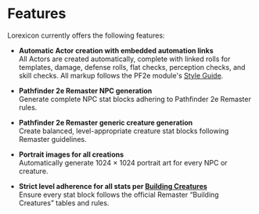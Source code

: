 # Features

Lorexicon currently offers the following features:

- **Automatic Actor creation with embedded automation links**  
  All Actors are created automatically, complete with linked rolls for templates, damage, defense rolls, flat checks, perception checks, and skill checks. All markup follows the PF2e module's [Style Guide](https://github.com/foundryvtt/pf2e/wiki/Style-Guide).
  
- **Pathfinder 2e Remaster NPC generation**  
  Generate complete NPC stat blocks adhering to Pathfinder 2e Remaster rules.

- **Pathfinder 2e Remaster generic creature generation**  
  Create balanced, level-appropriate creature stat blocks following Remaster guidelines.

- **Portrait images for all creations**  
  Automatically generate 1024 × 1024 portrait art for every NPC or creature.

- **Strict level adherence for all stats per [Building Creatures](https://2e.aonprd.com/Rules.aspx?ID=2874)**  
  Ensure every stat block follows the official Remaster “Building Creatures” tables and rules.
